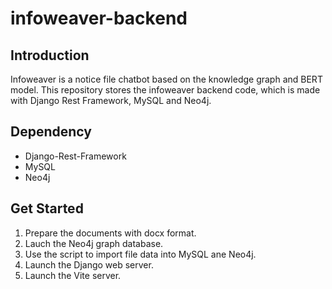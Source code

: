 # infoweaver-backend

## Introduction

Infoweaver is a notice file chatbot based on the knowledge graph and BERT model. This repository stores the infoweaver backend code, which is made with Django Rest Framework, MySQL and Neo4j.

## Dependency

- Django-Rest-Framework
- MySQL
- Neo4j

## Get Started

1.  Prepare the documents with docx format.
2.  Lauch the Neo4j graph database.
3.  Use the script to import file data into MySQL ane Neo4j.
4.  Launch the Django web server.
5.  Launch the Vite server.
